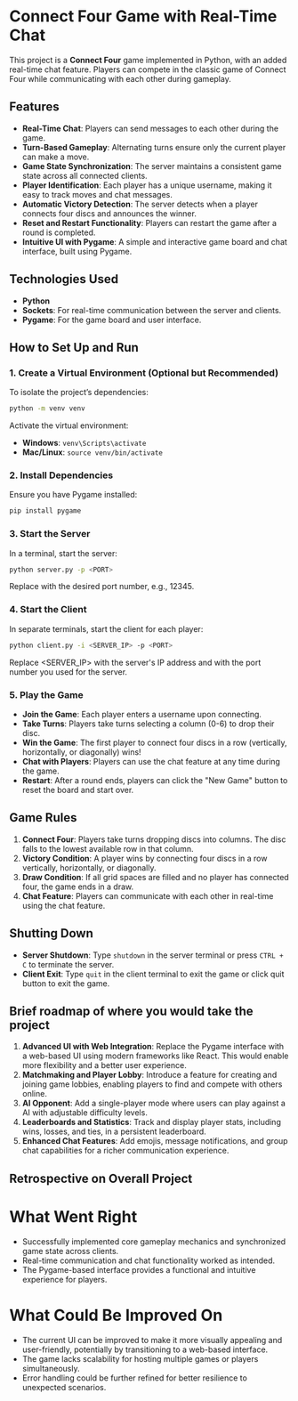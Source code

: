 
# Connect Four Game with Real-Time Chat

This project is a **Connect Four** game implemented in Python, with an added real-time chat feature. Players can compete in the classic game of Connect Four while communicating with each other during gameplay.

## Features

- **Real-Time Chat**: Players can send messages to each other during the game.
- **Turn-Based Gameplay**: Alternating turns ensure only the current player can make a move.
- **Game State Synchronization**: The server maintains a consistent game state across all connected clients.
- **Player Identification**: Each player has a unique username, making it easy to track moves and chat messages.
- **Automatic Victory Detection**: The server detects when a player connects four discs and announces the winner.
- **Reset and Restart Functionality**: Players can restart the game after a round is completed.
- **Intuitive UI with Pygame**: A simple and interactive game board and chat interface, built using Pygame.

## Technologies Used

- **Python**
- **Sockets**: For real-time communication between the server and clients.
- **Pygame**: For the game board and user interface.

## How to Set Up and Run

### 1. Create a Virtual Environment (Optional but Recommended)

To isolate the project’s dependencies:

```bash
python -m venv venv
```

Activate the virtual environment:

- **Windows**: `venv\Scripts\activate`
- **Mac/Linux**: `source venv/bin/activate`

### 2. Install Dependencies

Ensure you have Pygame installed:

```bash
pip install pygame

```

### 3. Start the Server

In a terminal, start the server:

```bash
python server.py -p <PORT>

```
Replace <PORT> with the desired port number, e.g., 12345.

### 4. Start the Client

In separate terminals, start the client for each player:

```bash
python client.py -i <SERVER_IP> -p <PORT>

```

Replace <SERVER_IP> with the server's IP address and <PORT> with the port number you used for the server.

### 5. Play the Game

- **Join the Game**: Each player enters a username upon connecting.
- **Take Turns**: Players take turns selecting a column (0-6) to drop their disc.
- **Win the Game**: The first player to connect four discs in a row (vertically, horizontally, or diagonally) wins!
- **Chat with Players**: Players can use the chat feature at any time during the game.
- **Restart**: After a round ends, players can click the "New Game" button to reset the board and start over.

## Game Rules

1. **Connect Four**: Players take turns dropping discs into columns. The disc falls to the lowest available row in that column.
2. **Victory Condition**: A player wins by connecting four discs in a row vertically, horizontally, or diagonally.
3. **Draw Condition**: If all grid spaces are filled and no player has connected four, the game ends in a draw.
4. **Chat Feature**: Players can communicate with each other in real-time using the chat feature.

## Shutting Down

- **Server Shutdown**: Type `shutdown` in the server terminal or press `CTRL + C` to terminate the server.
- **Client Exit**: Type `quit` in the client terminal to exit the game or click quit button to exit the game.

## Brief roadmap of where you would take the project

1. **Advanced UI with Web Integration**: Replace the Pygame interface with a web-based UI using modern frameworks like React. This would enable more flexibility and a better user experience.
2. **Matchmaking and Player Lobby**: Introduce a feature for creating and joining game lobbies, enabling players to find and compete with others online.
3. **AI Opponent**: Add a single-player mode where users can play against a AI with adjustable difficulty levels.
4. **Leaderboards and Statistics**: Track and display player stats, including wins, losses, and ties, in a persistent leaderboard.
5. **Enhanced Chat Features**: Add emojis, message notifications, and group chat capabilities for a richer communication experience.

## Retrospective on Overall Project

# What Went Right

- Successfully implemented core gameplay mechanics and synchronized game state across clients.
- Real-time communication and chat functionality worked as intended.
- The Pygame-based interface provides a functional and intuitive experience for players.

# What Could Be Improved On

- The current UI can be improved to make it more visually appealing and user-friendly, potentially by transitioning to a web-based interface.
- The game lacks scalability for hosting multiple games or players simultaneously.
- Error handling could be further refined for better resilience to unexpected scenarios.


